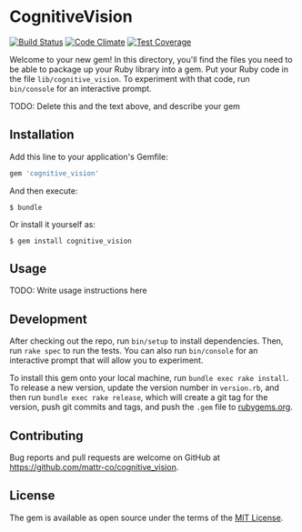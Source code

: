 # CognitiveVision
[![Build Status](https://travis-ci.org/mattr-co/cognitive_vision.svg?branch=master)](https://travis-ci.org/mattr-co/cognitive_vision)
[![Code Climate](https://codeclimate.com/github/mattr-co/cognitive_vision/badges/gpa.svg)](https://codeclimate.com/github/mattr-co/cognitive_vision)
[![Test Coverage](https://codeclimate.com/github/mattr-co/cognitive_vision/badges/coverage.svg)](https://codeclimate.com/github/mattr-co/cognitive_vision/coverage)

Welcome to your new gem! In this directory, you'll find the files you need to be able to package up your Ruby library into a gem. Put your Ruby code in the file `lib/cognitive_vision`. To experiment with that code, run `bin/console` for an interactive prompt.

TODO: Delete this and the text above, and describe your gem

## Installation

Add this line to your application's Gemfile:

```ruby
gem 'cognitive_vision'
```

And then execute:

    $ bundle

Or install it yourself as:

    $ gem install cognitive_vision

## Usage

TODO: Write usage instructions here

## Development

After checking out the repo, run `bin/setup` to install dependencies. Then, run `rake spec` to run the tests. You can also run `bin/console` for an interactive prompt that will allow you to experiment.

To install this gem onto your local machine, run `bundle exec rake install`. To release a new version, update the version number in `version.rb`, and then run `bundle exec rake release`, which will create a git tag for the version, push git commits and tags, and push the `.gem` file to [rubygems.org](https://rubygems.org).

## Contributing

Bug reports and pull requests are welcome on GitHub at https://github.com/mattr-co/cognitive_vision.


## License

The gem is available as open source under the terms of the [MIT License](http://opensource.org/licenses/MIT).

